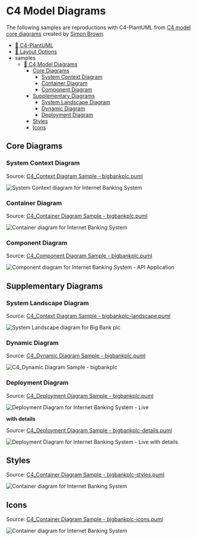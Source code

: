 # C4 Model Diagrams

The following samples are reproductions with C4-PlantUML from [C4 model core diagrams](https://c4model.com/#coreDiagrams) created by [Simon Brown](https://simonbrown.je/).

- [:page_facing_up: C4-PlantUML](../README.md#c4-plantuml)
- [:page_facing_up: Layout Options](../LayoutOptions.md#layout-options)
- samples
  - [:page_facing_up: C4 Model Diagrams](#c4-model-diagrams)
    - [Core Diagrams](#core-diagrams)
      - [System Context Diagram](#system-context-diagram)
      - [Container Diagram](#container-diagram)
      - [Component Diagram](#component-diagram)
    - [Supplementary Diagrams](#supplementary-diagrams)
      - [System Landscape Diagram](#system-landscape-diagram)
      - [Dynamic Diagram](#dynamic-diagram)
      - [Deployment Diagram](#deployment-diagram)
    - [Styles](#styles)
    - [Icons](#icons)

## Core Diagrams

### System Context Diagram

Source: [C4_Context Diagram Sample - bigbankplc.puml](C4_Context%20Diagram%20Sample%20-%20bigbankplc.puml)

![System Context diagram for Internet Banking System](https://www.plantuml.com/plantuml/png/VL7DZjfC4BpxAVhZyh4I2vUSSjfTWfALO8C2ACh9QiOD7Z4_QBeTuEtJDiQ1iCdDqrrLNLL-Oi4abNVPVpOOLnK4fSYUFuv62G_3hPMoMbTCoSGW56HeeX_jR38bIpaQVtYSEmoocar7TDHzGOKEyx62zJtSryB_GnMKvPKDKX9iedFnOCCMd0q460guMTl4-XL1huAB1fqxgKPdxq_vRFhyu-jgcNz_NNx9fvFFaxTF_OSi4okEO75Y8Gyj0GgBsuHUBIHurL4A9F22OQTkMcoMpIbn37rJiKHFQG2zymHT1nstkvukd-62XBXf4gmLDO23LWVxbjdC08s9LH0UzXwoyxN--goOS_DKkR_OQYxLlN5tZkkIVbewW0qQoAFO603NiMgAjEdswA1fskEEO8ydJwsFraW-EKhVetM_dKmUwpTmTt-fsMnZJmFDh4cHuqPWSZGbXYq1NHEwZ9rqs6Zrf3gpo_Sx6HSI4p6WSvSsZGwWhUcTf5qRWwkaaZ0mcXgcBnBJ9Fr6xkgltZM_OcA5AIf_GRExWjxsig1GS1kMGMBBUIExBTSntVtIVx2RnBFb_2nnp-nAwzmzARtoxXS0 "System Context diagram for Internet Banking System")

### Container Diagram

Source: [C4_Container Diagram Sample - bigbankplc.puml](C4_Container%20Diagram%20Sample%20-%20bigbankplc.puml)

![Container diagram for Internet Banking System](https://www.plantuml.com/plantuml/png/bLJ1RkCs4BtxAwRfeLv0YL6WfvxMiOqcMpjHLqwpFGaZQYmHeKY1fEmOHV-zGqMHB7k1j3VfQUQznpT3VNOUhMygDVb1Qg6QdA3qldQ_pcOM3pU5z6MJDOwiCDgJzZV2LBCNQKNfV3bR_78TAzJ-QREUqIj_pobdC5rmCKfDzgOEr3z1excludxm9S7EA6KEKXUWk0XGvp3wBAtZ9mEi2ye8LEh87Bt1Im7-kfx_zVYqJRUFSRfyV7wOVXgmUP8clw-sYpi6E-ZvVdkNhbU_hHwM34wyz8gW9uLSOc6nOgCMxhKdgyd3BUgNu3avEa_LP1AJTKPFHUEygSX6iEYVhkRm3eFPjOVAk3k20-S9TTk8giK0XJ2DzkwAVRnHfxSCv6YFK_4pSvqRkFe4Vqy0OF0xFL2MObrpyJDbCAzh9GLwQVGLGrzmZn4ajGtcDtyk0hOa9VTiexNcFDSAw2RSZYF0lMxsVl1upYR7ogv6faluiwBh60iAwk-gYR2ozX7CTT4ej06EhTdBd1oWKjzNsV6k1Ekef3-6BH1D6wI3lSJG8YtmUI6pvk38NZYgJ2OLTN5imallQV5Z1D-mGavYx0MKhAId75oJEV8yi__ipLsOUpC0EUsbe7DxosoQeySC7OKnT8_1JVB76aRltbZs5kuUM2gaynPP6gJchQpQwKPGecFNsFWIXAMSj9UeN1IMYfm3PGf-8IzkBcBAKBoGpZad6VOrll_-sYmDbzcXRvJR1_c4I9YOfV_fLtlrwgTKeLIfQm6cMrrl-BsxLe5_oz7BbXeLRAImnfcTXzMhA54N16-TJ7l2sJaOM9bJxonMT7PlXsZR5UmcBHZeJt6IC61c6Z-CEUglQmJUedROddS8UVALrCalORYOJuvSqBxRRkE42yTrhiOFQxh57kWwkVI1P55cPlWDj7J39U-OMd0qzbuGtL6B2BuaZm-pK_51ydzsfhTSFHWRLdxCyfKmTx2pfch_EWShFJdm9Z1tnClR1LFsd2TvdArHmhGEw3gWBSTWPBHnvnx6VOtZ3HZaayqsPg9HogFsyTuDmRJziowTRvjr7yvdRcqgzIy0 "Container diagram for Internet Banking System")

### Component Diagram

Source: [C4_Component Diagram Sample - bigbankplc.puml](C4_Component%20Diagram%20Sample%20-%20bigbankplc.puml)


![Component diagram for Internet Banking System - API Application](https://www.plantuml.com/plantuml/png/fPLDRnit48Rl-okcFhGou5YNddgABBkD0piH8hiV9s6M76lPy6D1pbeHYlxt3YbvATb6OI0dSScNCy-yCxjwdnWZ3yusFnYlxA09EkO-_JATHjoShmrtGpiaYYfu9i_dAhZfLnDLbxYRpdz-jx3e-VxsPahVv5oJbitLFBW--2plS-YVOF1opya6S4Vm4AmD6-FNO8qdGA_XwDZ49Ai0aXTiK6ZjLcACW2yJD3UplpxVtwt-kBxxiBgv-ktgq-Naj6dOi2KOjQ0DhYCwoH_XsZD5JmmNwBzcbEKsCJbu1xF5DSpwtXg5R89lchcKZW8Q9wd7CpXPYbpYBd1DXy8JEVeR7p6fQ7ekLQ5V3nPZFbd4y6Wq9P1gIfNc2Q3T0po8IJaEMiFRNBuQ4WT7CS6ZmNp7HDXG2sqCcqJn_EJq0CrbijlG6bkWSie_qM4q_ZWxMECCauOqj4co1_uE6bVoFVreUZIAZh0ksubk9VybChQOABDy8OkxoF2q3KlLaSDykkGGXJEF74HQcyIng8LGskRA-WmwJ1rfm44uFEyR02gIpezeqncWKfGIsB2M1sALkNOzNbrzuubhKpOC9Mn4Hy_6e9AKVeM7OfAIZT6W0nx0DWnS7Ih9m-1PLeBl4nOhAqSrQ7KXEernEy7UID9dmtTo2lyq0527U9BCscSw-P4XXXmf1ckfJDdjxtFuGedhTjwTvTTjvsdAhSmXX5-Mh_S-xJmuVPPvB4eYxfUm79mJ-hTWr26iexGnt052aYWXRlS-crX8HXDVW2HIGvInp3Rib_MqjAwFkOuBmkFfFnxgc0UHT754vBkcde7gSFVGOqgR47Njsp66ZD03AjJqFuC4lnR5Ar0ps5s6uFTzS6ECuqRap2Mrl3dxzXyuS9z871hFQvCgtWjHlQxRyaQYXXzX8ri473BTnykBURrmMAeizm7BDqQ-_1_kxXPB4V_RD5bRFf85iye-BZz_6dMZgBA-BYnAzuPexWt1tfFN-R_YFm00 "Component diagram for Internet Banking System - API Application")

## Supplementary Diagrams

### System Landscape Diagram

Source: [C4_Context Diagram Sample - bigbankplc-landscape.puml](C4_Context%20Diagram%20Sample%20-%20bigbankplc-landscape.puml)

![System Landscape diagram for Big Bank plc](https://www.plantuml.com/plantuml/png/TLHDSy963BtxLwXSGcO8zD1JJ-63QJA5a0amcPuyorh6EwnttTKwXEdqlrThRDS4kB7Ia_IUzCmpUU5ycUle5sMaBXE4pFk2VX-Dd3WEzyfdvQuaTD8QZyOFfSr71-LaHZuRJNzxUjV2-EroCS9lpYUOS32UCfZVmo8qVe3IS5NErU0pXDHgRO_Ax44hWo1C0XTfvOX_MU2feAqKMf-uHqllP_leOJ7-QxNTn9lLUpnRVRxr7zlGU1sl_vnlfYySgqEVhvkNU37_O_usus3abTS8wnDvp671N4YA0Y5HOkz4pbmTJDGU9i8SeD0oYjxHaJLzMPAtERe1zCuHeIjGa3MjSprEZg51WaqhVJj63U38YuMYgGmn45BQqdWQzfZNd1MwmYd2UCBHHBXJN_xA3RjiUe_mJmG0DV_-xamWfkh9uDVGnQ1lgDN0YbWu0hNiA6pyI-4Hb67HkV3A6X0xMrPNKUwIuw0wMouE28KuvLZJxf29vz--BtmUHcsMzoQ6DIHiD922Ckxmiq4kbFvVplmfl85Q4PiCGLKQXOQbaiwIJJtClsKcp1u1kmMt27BQf4xaoCsMpUyRsrfxwv10QDsSKN80weNVs5chSj3PcNV2a901nY_qigLqzb15gQcC2TsNae5POoXOdqEmzY9DUzrC3GOAcMgjohHsup4_f-o4FCGsJSy39lo25R-wlST9hemYxsfT9W4gYy8wVt_Alr7qWJf-GxNFTjPrFfChRsu9YIi2_AE3Erlci_O5LSQ0ahYq1WUk7VobGzPe4ghF7Wp6DLSJRYnuJ0U2lqkaeBIg2-P2ZKLc3JPDPbSVsFtXNSeylLBLDLjN_MNR-y3PbJVkGhVjWU-XeeKuSSUAsENyormpyh4ARhjVP3VvpDh3l_5_ "System Landscape diagram for Big Bank plc")

### Dynamic Diagram

Source: [C4_Dynamic Diagram Sample - bigbankplc.puml](C4_Dynamic%20Diagram%20Sample%20-%20bigbankplc.puml)

![C4_Dynamic Diagram Sample - bigbankplc](https://www.plantuml.com/plantuml/png/NP9BRnCn4CVl-HH3Jmbg4m4z8I6QHqMB-eYQ5CGfclLETgrwxTLut10XlZlZJQjqkOqzZ__F__5556H9ZHkyizwuL1BK8ctyF9amxiQLbJeLAHARu8MyZ4re9a-MJHsbdipFpvOElJpUtapej-PBAlLoizXxRAmPjtdmu6Rww_vnlVbvlRxQt5n-kxnR34U3mLm7elN4Ys9epa_XP8621KOwqVY178eD7XsyNiFArDHWpguaC4N8MC1KsIZSLOFrsy1D5vz2ZR6c4Z19hU3M74eCKvcFwE8fe34K8xXGwO74Z4z6HwwX-P2rhAySdIsn8fYshNkPap6-upEk3DjM07q9KrybXvmpImxFjbH4T0x25fG0hhqGUn8eq3_fKDWcRmvljB872M1IbD0GHtYsc7iimuuAA3Zi8d4FRZCBoPV8-s6XUjFbTGzk17y60FFGjC6Jbw7vb5z29h5A7UyxBrlEC3D2toFlqtNxe39JHblvt67LObEZh_AXnHXtWSkZZJtvZrb8-zG4o4_Wu1pn6_dR7tFLYF9VTkfSs1qM7L-rLLZ3lgMp5qjN-oZKPFc_0qNUF7GxFCYdeh4It-vVntHhNDtVJQxMw-LA-xIhm-qScwFJAXkdnoz4vN04sU7N-LhN_Tv8Zep0UzXoQ5w8TpKnTR77Xk0BVEtq5hEvzb-GBrFZ_W40 "C4_Dynamic Diagram Sample - bigbankplc")

### Deployment Diagram

Source: [C4_Deployment Diagram Sample - bigbankplc.puml](C4_Deployment%20Diagram%20Sample%20-%20bigbankplc.puml)

![Deployment Diagram for Internet Banking System - Live](https://www.plantuml.com/plantuml/png/pLP_Rzis4FtVd-AgRQXJE7RhPKCn840TssiIsB4HESq6331Ev5dcGea2IJd9Xdxt7ILdZcCNJTP_fW26UBftFnxVaVdWF5fVPhhn6eJ9LsGzA0-toYy1fLHUcHmrVyeop2LebHEWJSkCSW-7WylXg3Sx-pISdrtqHrU3uN7KZi0RA1s1DWArlc-yKWluOOLMOQ9fJdVAUTUCdYAZWmR0AvKBNKg2TgVTxlIFvWCgjBaFoTf5AF8LQKUF7PVU5-wNJiVYRJlbeik4Krlkn0SCbzsvKLOidLzokCEfnjnVZKSTkkFlakJ-7BbKYqQZ9-LGKx3FC6r62sucGN4JjU3x9EqRRUnnz9ru6_wuUFQ-9BtZwJdJ4r-s1XeVh4S_lXyCVk88OGTGYrAZ9sQQKgu3b0jSIcYYy6fLVL4vQ7I-sei31erwlq-kPlFhizdfV3JyEBmOD3cOLruJR7g3WSBKOWOBO-6CwR4vUJZ1_4RbASJtpbC6Xp1IAseqDh3vXP7KBBHeGNIYqWe0l8oUh46YHn0K0aS7VpU0dwTHPCwWHAK9OmwnK6_UlFd3txqFeQwIClSblFkv_VO8HhFu8SI-C5YWM1A3UjKBp4mcq4TF3V2-VLU7sJnzrWKoRPQ3g02Oda6lABGI68GUOfpZ2Y58FIviO6RygH_CKsjMIfBRfMvHvgAU4kNlOQKO3UVnvA9pEfjDO-0KxQ3jzVEvKVtkvMTDZKpUldj4L5Y-b29ZKUX0qQHwuNsTMfMXlOysjdTTyKLw1abJ9kmwG8y9EWemLZVMVSA36MAcEyFmDVR6KgLL2vPIvRojl47bBBYiUc_14jsI963fbrphcdKGbcHOedOjG278ET0cvGLvyNBokjlaTVUI5qOJKtUy6TO3-1gVtSU4nYHCBdSftH_uoont_oSqxnR-NEAJnuJVKbAFzT5_6-lkDyurvsV0DINFdEi1QRKYwu2f0kVPNS3wzWZUmRmxyev_D461AG5kqkoJwkVTmpGpeSH-wRp9oBvsm0R5uIIjbAWq44hdj9COZ8LUBgrHChIytMeDO_TnZMTK0F-66NA7MuSMWbQP2fU7AnD77imYTFQrmymR4EioNJZP0aRPxNgvwNrD2fCLsrq6InbkXr2nii8ui_1mhN9fRbqegEuwGp49EjclDSk-PDSxV5AlGi2FneGTwIyjPsl1sFobj4RuLLbQcBlMEdQC2wOca3fMmjO536LA8Tskb5o1OUBglPvYIlia5GkhYbeglJmjDTfjuhN-DgvPpx3kcfdUYEgIzBy2gE-oCTvmmd2Z2SxgE62ev4zdylecOdG0SLSlGyolwg5YuDQycAehiTdWHwMkSrLfP5ATQYWTB7XtAgfkhVBqaF1ySDBV1dIVWzXtNeLoB_bGtGIfDuoH4Zqod9qQyUdaUlEVqWVAPPdfVm00 "Deployment Diagram for Internet Banking System - Live")

**with details**

Source: [C4_Deployment Diagram Sample - bigbankplc-details.puml](C4_Deployment%20Diagram%20Sample%20-%20bigbankplc-details.puml)

![Deployment Diagram for Internet Banking System - Live with details](https://www.plantuml.com/plantuml/png/vLTjRnf74FxEhvZIIi4HVZ5rAgjIfDZ6ZHr1Z037gLJ9sjiTZgttTa-xUzYqod_lpDqHmE0uKQkgKh64RsVdPPvvPkUMDo4A7ulCDBxJLff28KnZpCFF-_jUtE-bEawBf0ZefRCHRToJBjk_qrvEGvpkdntj3eomyRhVsyS7sbUeI7ZRnTouUSRwEVj-0OKbGnP0d29Cd37kNjiKZBO8mYfOszO-q9C32Wp6IM7Cd7nypd1BXCQ9KkS6MJ0MQQiv8Pj4oBjc6tv8qZDdd7_T_5uUy5zpXxM7Q3Oq8u5OrsKfvxYG7lrutEs-8W-D6ogDA-B0knnzd5-WKEXRjF42A65P615HWS4K2PqEZ4L1IyYeP-MEjc14Y6K5TiYeT_BhrVNuzkPoV77REtzx_hxBpgAE1c695hfQf5vaL48FbqI9jnZXLDWxhkPe7Y9ci0izFSD6Osbs-zufREL6jg79UqtwVwhJqX18_7WDIaG14Zb0S-VF1j27QhO0sshsY9MedIL3UhRAsPB58Gf5YL1zsE9H_DjUIrdIJtIQK9nTaUkNBr_-5X-EsSjrKjXOmE5FUmT7q1kFM7O2zvX0G3z33nw3PkUWBNV9wjP4-AmDGaeCNEMP5l3BApYzVBjxEI1V_R2t0B41v9sO2VY0FjHWZYdthOeVimVUVtNOwJ-j4bZbyA1pjDJPLWQH2pb51bW-mDXbLCxcOm4SxpsKGWiKma9mXPS8PShdvoi5M8F7dpDdez0MFONIx65m2ITvRlIIjT8BSpRAFLUr_-6CnOHcfXM6pUQQ55QoiJ0wpiiQ2tWtkdg_Vp4U3qP08VPMG7zgrD_FTywJtL8tYaeE3bVQXfTFDSoOQaTmCk7dPGid8k16ZRR6Sbv8mvHSbG-m2uFAJtCfE-p8Hq7QOFGCbw6UewERj5H2Bhgr0RiReX5LNM4XXX4rGIPuTnITHvuUvGb8TOY-r0Pj9yvdvNCRfY9CKO4eufGmrIo3zAXuAKnOd0umBgK5HldDP7tvR0zNsEgiizNv4bi1fRDgAryya4KQNYz7z0uyJU6mfh2pok5euNsJnPDbw3Q4AAnADd9eLrERP-r4QED817dXSnSmWBDc_boIc-Ht_YliRoQ-sG__pDYdraXMMuBcLZNtZ_vVStzOp_tElpBuIOayt63obOE_YppAV2Xh72AfIwWlVQpDuirtGg0lWv2B544imsoRBPysxoEPunJFYX1TXlv5019eSgTmfYLMLSaDXRqQWVDmOfLtMZ7aTQYL6QdtAtkoOkEF8XE4SEsj9i3eJ4TK48eaO0GtOMJFlUsY0rcd6RZDs4RxzNm9z3QGqcNvEagM51IkoHbhBrrmamWtsYft7pYX2dKcvDLe0VQnryIJBlgQuTDgnGxVEiUCd4qzHMj3t_sXZQ5ZeJrEt4ExzZqI4-4r5xMlfQyIE5SfShZDLWgvu5bKSJqWhhUrr4XwdLUjScBJmWY_NdXZ_bwjkUbhr5JfPLCDqNnkWEgoqnTt592lF9AY1dB8cVmUdAskAcHDHepgsonkhwj3HOPhvyMLgEIIu9LKwrXb69NKRz404sAdBDMzrn4N0TzrJy_M3JfVOR5radEwmvPAbaugmZ1KL_leIAankhYwMVxOU8DMyM-flm00 "Deployment Diagram for Internet Banking System - Live with details")

## Styles

Source: [C4_Container Diagram Sample - bigbankplc-styles.puml](C4_Container%20Diagram%20Sample%20-%20bigbankplc-styles.puml)

![Container diagram for Internet Banking System](https://www.plantuml.com/plantuml/png/hLPlZzh64txlJp4XYM8a7-Yd_FAcqadXm6qkWZkAkQJlq7ezsAkiTztTDHog-jqxQsmCNAfKQj_SiJCxp_Fi_1duQ1qphYvby0wuLZiq3eI3lN05i2mJJcZ59BdAagaCf508pEHrYSh1pMmLpoVh-o_nvlvXEd-QnRU3qG2SXjeYICsPb8VWbTZ2snqpWgKID_WihBFXu3foC0m0NWd5PPqXZCQZqNZw_yrKAyU8qumgh_4LIeldzmhdAllJU6pOVfIJvZebPiCfYlIDIFNucp2yiAuWj9kbPCezBUPZV2P_XjbtALGcja6GV7hykbd6g-JnOVFuj9xVFyJXa9AqPha5MrULDWwK1binZXQ40bSWA5OYX2cpc84-cceYCfGteNAm3WrgTwZGHh0l12yWq-gTEm6sQ4mTIcrmE09YlD-Up0R1uEyr4axMKKhCINBK_WU7pstvcY0ecFK5IH4otD8pis2IPR54Nq1wIpX86Vz6WQSq329uiwN3L4jjRj_4ytWHFwmtFp_Id-dZ_755_ZG_UWUltx__C9jyy36sO1NUnY8lN28ejua_XqFo79MjITXjnmQyeuCGVGXO7pCS3Bsy5Sf66hC7nJqsFQhJCrcjg32T4D-FV-j8t47YxOpP0hEvK2Jc0js3Z_yR2krSJn4uuIJ2AQ6G2PORLi9M6xXN3er21tTCVVCjaHoimp88bcYiLY6lhTCbcWYcfq-32NHcqDkcw2b5HySoLqqWauqD6EUwLiuEICSHUdD7XeoPGyZ_HrZN0WP3-2C0W5vlkCTqmwgABd_552PL9GLdVX4CoFIPxLW4IMMy-CMNgRVDK8eToMYaMKTtERGp24nbZVd4ctOFNqv8v2KpjIp19UIMUBDaENhsZZNXHbGkWedAQycCDo-DtedCJuQKtsVPreeVTvXm1py8l6uIQM4dc0yH1kYza1gzjsXUA2frAYIswLZumqdJz7K4lx6IKIOkjO0KfV0JQklKegEQ_MDjzeMuem38S2SuNikRfM767FFxnfUX_UZL9B_EuUBij25jVZk2mLnOPvgIWb3KbcNpEOAYcHLWDVKLDvYXSe996_csGcj1wfmEwFZeHQBQmQPC2T-no_llDyvCqpNJnvrdxaSPyaaXu6PQMMvlNwmk4lNdgUtZPnTYoOJSsCP0HF7DWixjo7dcDPL5DAHCma9mewtUEeYVUS5KZd2C9DWpp5PRZqgOQalpZLSptQVTjsVN1PmCtVlEamyirRNhMo0wZN84pZ1bMPE9Flt12kNPkkY7zicYzToVrkjbGXSlxz68_V1Es_GzN4ktUV2xEjNzYcZW-WNG8ZN6ouRe29jz6y5d-beTD-HzDHjNYz0h-7T0cpiAxcNtmt89kaAMMTWQNJRxQc-4GmjEUwAMPtOt9SWJvbcshfei8LWBUEEj3KOlvB8VBpHSnzMM-gEdJnRh9G5TrE0Y_BehJtdgl-LeMotcrxdgtGH__D4pZt-97sRXCDXgxT10PjXU7RzhkXzGi1l1MrzmwiXmsEIi_tdblNJyqhc3ZwIoBkLV "Container diagram for Internet Banking System")

## Icons

Source: [C4_Container Diagram Sample - bigbankplc-icons.puml](C4_Container%20Diagram%20Sample%20-%20bigbankplc-icons.puml)

![Container diagram for Internet Banking System](https://www.plantuml.com/plantuml/png/hLHDS-D44BtxLpJXWBVAZee2BfpMiGt94d-mSZRBITMIslQGqOoO7jb9KVntUXH5YfnDPQdYfkcFrqzlNizxzkXyLUZ1Dyfakie9zjwN_7CKEJoUxvJVLsd5v39hF1b_djaYkbCksxFVHzCVnskDnjyihYEwbtnEkGIJgHIZCkJEonewfwsSO3R_T3LTBUEl6E6h4dFtGrG6UC4OAycEjr8nvj8fJnmLo9vSbDCXvBYTyijgkPdSpkFLOlw_3gfZU2Is1Or_6dm7bH60Ge30xmcsLcjxL6O7Eh10aqClhHpBbmKX0DfcgFM3OBIglrIjINMoHMXsbSPNqxdrXlnhsJ_nWA_b2lvB9qpkS3Ax9sRqPW6P0sbRqcE9_Dtrv8_LpIRPhDR9R7Mx7BxhOfCuYN-RRwQN4cn2jrURo-Hw_kjyEPFWm2kl2LfH85UuSrY8q0wkZ2TdoCC5chkWUVp0deh1O4sEhHbc5NjRa1l1jFqwcy1J6EoslfHKkaTm56D0MJUYhcE0MMOhu_bCU3n29nSIoD4z3BFl1UkKmDax-7i001tVuP7I1CjIYcyfXKbPQfMXLzQSIUW37d04SUa2-SMdQOZDI2iHc6jgxAKsWyQgjPr2k9sRFltuUX9wm-qAsJu3Bb5IiPHf6gznHu75q_GuSwhq8vWycYg4ryuUL4uCgFMNfst5yru5dPH_26xEgbfGXeF2qA8So7z3wkoHgGPjJFk2N65JfQbHQ14EBRtfjoFuZ0MAE7rQe5MXFEN0LShamMw_cYQ_uFb80EhtWyASn_qv9JfBXpbwJ94ft57p6UhZtw-XT_RM4OS5T-1efzWx51AWZ5Ysm41e17ifpW4hiLpcA2VZ5MeU1SSHCsYxamFvx3mWTdlvKhyKipiokGYeWhVNLr-ssCnAcUlwUeA-8LpGIe13IqlYdtOXvlT-I0KgOLW7f6e-NiYvMSRGjjaJg7e8QbYep5csMm_p-smllY3WjlBfxP0Hp_0RNjq4mJTRXmMTR7wdVp3lap4o2RJ_zkmQ05DR-SuLetRXH-0T6iPQXUOcmYFmaVIpHwLRxHic3hClDvjrB8NzEYxnpPhU7eJIPboo9BNRfxPzI1guzfbeaEfWpmpjGEG7autWGxnQHi-7ToF_OsTo8TKjiNOlJb4-4kOCMsUB-jqwEkM9mTk0t03FBgO2sM8-q-F4Kh70Cj0uH6kCZiY9-_eS-dqLYmEwyV5YinQWdigzzbFVjSA4_gXHv_FYkXNdlRHMXVuN "Container diagram for Internet Banking System")
